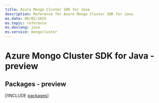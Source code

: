 ```yaml
---
title: Azure Mongo Cluster SDK for Java
description: Reference for Azure Mongo Cluster SDK for Java
ms.date: 06/02/2025
ms.topic: reference
ms.devlang: java
ms.service: mongocluster
---
```

# Azure Mongo Cluster SDK for Java - preview
## Packages - preview
[!INCLUDE [packages](mongo-cluster-index.md)]